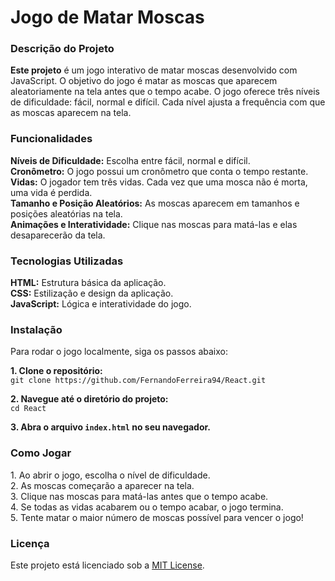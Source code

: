 <h1>Jogo de Matar Moscas</h1>
<h3>Descrição do Projeto</h3>
<p><strong>Este projeto</strong> é um jogo interativo de matar moscas desenvolvido com JavaScript. O objetivo do jogo é matar as moscas que aparecem aleatoriamente na tela antes que o tempo acabe. O jogo oferece três níveis de dificuldade: fácil, normal e difícil. Cada nível ajusta a frequência com que as moscas aparecem na tela.</p> 
<h3>Funcionalidades</h3>
<p> <strong>Níveis de Dificuldade:</strong> Escolha entre fácil, normal e difícil.<br>
  <strong>Cronômetro:</strong> O jogo possui um cronômetro que conta o tempo restante.<br> 
  <strong>Vidas:</strong> O jogador tem três vidas. Cada vez que uma mosca não é morta, uma vida é perdida.<br>
  <strong>Tamanho e Posição Aleatórios:</strong> As moscas aparecem em tamanhos e posições aleatórias na tela.<br>
  <strong>Animações e Interatividade:</strong> Clique nas moscas para matá-las e elas desaparecerão da tela. </p> 
  <h3>Tecnologias Utilizadas</h3> 
  <p> <strong>HTML:</strong> Estrutura básica da aplicação.<br> <strong>CSS:</strong> Estilização e design da aplicação.<br> <strong>JavaScript:</strong> Lógica e interatividade do jogo. </p> 
  <h3>Instalação</h3>
  <p>Para rodar o jogo localmente, siga os passos abaixo:</p>
  <p> <strong>1. Clone o repositório:</strong><br> <code>git clone https://github.com/FernandoFerreira94/React.git</code> </p> 
  <p> <strong>2. Navegue até o diretório do projeto:</strong><br> <code>cd React</code> </p>
  <p> <strong>3. Abra o arquivo <code>index.html</code> no seu navegador.</strong> </p>
  <h3>Como Jogar</h3> 
  <p> 1. Ao abrir o jogo, escolha o nível de dificuldade.<br>
    2. As moscas começarão a aparecer na tela.<br> 
    3. Clique nas moscas para matá-las antes que o tempo acabe.<br>
    4. Se todas as vidas acabarem ou o tempo acabar, o jogo termina.<br>
    5. Tente matar o maior número de moscas possível para vencer o jogo! </p>
    <h3>Licença</h3> <p>Este projeto está licenciado sob a <a href="LICENSE">MIT License</a>.</p>
